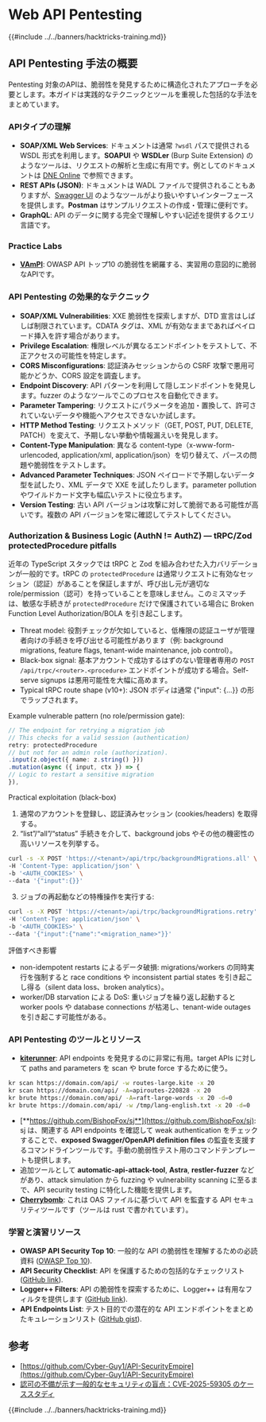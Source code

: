 # Web API Pentesting

{{#include ../../banners/hacktricks-training.md}}

## API Pentesting 手法の概要

Pentesting 対象のAPIは、脆弱性を発見するために構造化されたアプローチを必要とします。本ガイドは実践的なテクニックとツールを重視した包括的な手法をまとめています。

### **APIタイプの理解**

- **SOAP/XML Web Services**: ドキュメントは通常 `?wsdl` パスで提供される WSDL 形式を利用します。**SOAPUI** や **WSDLer** (Burp Suite Extension) のようなツールは、リクエストの解析と生成に有用です。例としてのドキュメントは [DNE Online](http://www.dneonline.com/calculator.asmx) で参照できます。
- **REST APIs (JSON)**: ドキュメントは WADL ファイルで提供されることもありますが、[Swagger UI](https://swagger.io/tools/swagger-ui/) のようなツールがより扱いやすいインターフェースを提供します。**Postman** はサンプルリクエストの作成・管理に便利です。
- **GraphQL**: API のデータに関する完全で理解しやすい記述を提供するクエリ言語です。

### **Practice Labs**

- [**VAmPI**](https://github.com/erev0s/VAmPI): OWASP API トップ10 の脆弱性を網羅する、実習用の意図的に脆弱なAPIです。

### **API Pentesting の効果的なテクニック**

- **SOAP/XML Vulnerabilities**: XXE 脆弱性を探索しますが、DTD 宣言はしばしば制限されています。CDATA タグは、XML が有効なままであればペイロード挿入を許す場合があります。
- **Privilege Escalation**: 権限レベルが異なるエンドポイントをテストして、不正アクセスの可能性を特定します。
- **CORS Misconfigurations**: 認証済みセッションからの CSRF 攻撃で悪用可能かどうか、CORS 設定を調査します。
- **Endpoint Discovery**: API パターンを利用して隠しエンドポイントを発見します。fuzzer のようなツールでこのプロセスを自動化できます。
- **Parameter Tampering**: リクエストにパラメータを追加・置換して、許可されていないデータや機能へアクセスできないか試します。
- **HTTP Method Testing**: リクエストメソッド（GET, POST, PUT, DELETE, PATCH）を変えて、予期しない挙動や情報漏えいを発見します。
- **Content-Type Manipulation**: 異なる content-type（x-www-form-urlencoded, application/xml, application/json）を切り替えて、パースの問題や脆弱性をテストします。
- **Advanced Parameter Techniques**: JSON ペイロードで予期しないデータ型を試したり、XML データで XXE を試したりします。parameter pollution やワイルドカード文字も幅広いテストに役立ちます。
- **Version Testing**: 古い API バージョンは攻撃に対して脆弱である可能性が高いです。複数の API バージョンを常に確認してテストしてください。

### Authorization & Business Logic (AuthN != AuthZ) — tRPC/Zod protectedProcedure pitfalls

近年の TypeScript スタックでは tRPC と Zod を組み合わせた入力バリデーションが一般的です。tRPC の `protectedProcedure` は通常リクエストに有効なセッション（認証）があることを保証しますが、呼び出し元が適切な role/permission（認可）を持っていることを意味しません。このミスマッチは、敏感な手続きが `protectedProcedure` だけで保護されている場合に Broken Function Level Authorization/BOLA を引き起こします。

- Threat model: 役割チェックが欠如していると、低権限の認証ユーザが管理者向けの手続きを呼び出せる可能性があります（例: background migrations, feature flags, tenant-wide maintenance, job control）。
- Black-box signal: 基本アカウントで成功するはずのない管理者専用の `POST /api/trpc/<router>.<procedure>` エンドポイントが成功する場合。Self-serve signups は悪用可能性を大幅に高めます。
- Typical tRPC route shape (v10+): JSON ボディは通常 {"input": {...}} の形でラップされます。

Example vulnerable pattern (no role/permission gate):
```ts
// The endpoint for retrying a migration job
// This checks for a valid session (authentication)
retry: protectedProcedure
// but not for an admin role (authorization).
.input(z.object({ name: z.string() }))
.mutation(async ({ input, ctx }) => {
// Logic to restart a sensitive migration
}),
```
Practical exploitation (black-box)

1) 通常のアカウントを登録し、認証済みセッション (cookies/headers) を取得する。
2) “list”/“all”/“status” 手続きを介して、background jobs やその他の機密性の高いリソースを列挙する。
```bash
curl -s -X POST 'https://<tenant>/api/trpc/backgroundMigrations.all' \
-H 'Content-Type: application/json' \
-b '<AUTH_COOKIES>' \
--data '{"input":{}}'
```
3) ジョブの再起動などの特権操作を実行する:
```bash
curl -s -X POST 'https://<tenant>/api/trpc/backgroundMigrations.retry' \
-H 'Content-Type: application/json' \
-b '<AUTH_COOKIES>' \
--data '{"input":{"name":"<migration_name>"}}'
```
評価すべき影響

- non-idempotent restarts によるデータ破損: migrations/workers の同時実行を強制すると race conditions や inconsistent partial states を引き起こし得る（silent data loss、broken analytics）。
- worker/DB starvation による DoS: 重いジョブを繰り返し起動すると worker pools や database connections が枯渇し、tenant-wide outages を引き起こす可能性がある。

### **API Pentesting のツールとリソース**

- [**kiterunner**](https://github.com/assetnote/kiterunner): API endpoints を発見するのに非常に有用。target APIs に対して paths and parameters を scan や brute force するために使う。
```bash
kr scan https://domain.com/api/ -w routes-large.kite -x 20
kr scan https://domain.com/api/ -A=apiroutes-220828 -x 20
kr brute https://domain.com/api/ -A=raft-large-words -x 20 -d=0
kr brute https://domain.com/api/ -w /tmp/lang-english.txt -x 20 -d=0
```
- [**https://github.com/BishopFox/sj**](https://github.com/BishopFox/sj): sj は、関連する API endpoints を確認して weak authentication をチェックすることで、**exposed Swagger/OpenAPI definition files** の監査を支援するコマンドラインツールです。手動の脆弱性テスト用のコマンドテンプレートも提供します。
- 追加ツールとして **automatic-api-attack-tool**, **Astra**, **restler-fuzzer** などがあり、attack simulation から fuzzing や vulnerability scanning に至るまで、API security testing に特化した機能を提供します。
- [**Cherrybomb**](https://github.com/blst-security/cherrybomb): これは OAS ファイルに基づいて API を監査する API セキュリティツールです（ツールは rust で書かれています）。

### **学習と演習リソース**

- **OWASP API Security Top 10**: 一般的な API の脆弱性を理解するための必読資料 ([OWASP Top 10](https://github.com/OWASP/API-Security/blob/master/2019/en/dist/owasp-api-security-top-10.pdf)).
- **API Security Checklist**: API を保護するための包括的なチェックリスト ([GitHub link](https://github.com/shieldfy/API-Security-Checklist)).
- **Logger++ Filters**: API の脆弱性を探索するために、Logger++ は有用なフィルタを提供します ([GitHub link](https://github.com/bnematzadeh/LoggerPlusPlus-API-Filters)).
- **API Endpoints List**: テスト目的での潜在的な API エンドポイントをまとめたキュレーションリスト ([GitHub gist](https://gist.github.com/yassineaboukir/8e12adefbd505ef704674ad6ad48743d)).

## 参考

- [https://github.com/Cyber-Guy1/API-SecurityEmpire](https://github.com/Cyber-Guy1/API-SecurityEmpire)
- [認可の不備が示す一般的なセキュリティの盲点：CVE-2025-59305 のケーススタディ](https://www.depthfirst.com/post/how-an-authorization-flaw-reveals-a-common-security-blind-spot-cve-2025-59305-case-study)

{{#include ../../banners/hacktricks-training.md}}
